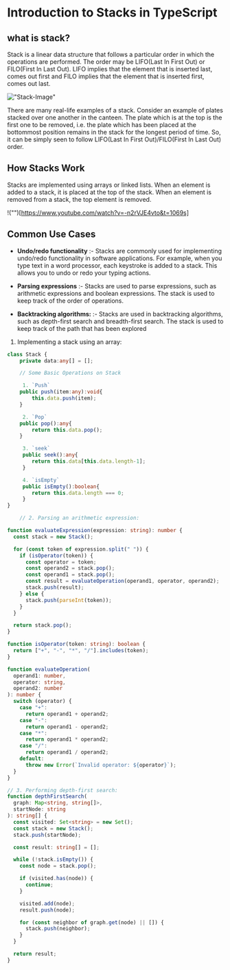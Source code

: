 # Introduction to Stacks in TypeScript

## what is stack?

Stack is a linear data structure that follows a particular order in which the operations are performed. The order may be LIFO(Last In First Out) or FILO(First In Last Out). LIFO implies that the element that is inserted last, comes out first and FILO implies that the element that is inserted first, comes out last.

!["Stack-Image"](https://media.geeksforgeeks.org/wp-content/cdn-uploads/20230726165552/Stack-Data-Structure.png)

There are many real-life examples of a stack. Consider an example of plates stacked over one another in the canteen. The plate which is at the top is the first one to be removed, i.e. the plate which has been placed at the bottommost position remains in the stack for the longest period of time. So, it can be simply seen to follow LIFO(Last In First Out)/FILO(First In Last Out) order.

## How Stacks Work

Stacks are implemented using arrays or linked lists. When an element is added to a stack, it is placed at the top of the stack. When an element is removed from a stack, the top element is removed.

!("")[https://www.youtube.com/watch?v=-n2rVJE4vto&t=1069s]

## Common Use Cases

- **Undo/redo functionality** :- Stacks are commonly used for implementing undo/redo functionality in software applications. For example, when you type text in a word processor, each keystroke is added to a stack. This allows you to undo or redo your typing actions.

- **Parsing expressions** :- Stacks are used to parse expressions, such as arithmetic expressions and boolean expressions. The stack is used to keep track of the order of operations.

- **Backtracking algorithms:** :- Stacks are used in backtracking algorithms, such as depth-first search and breadth-first search. The stack is used to keep track of the path that has been explored

1.  Implementing a stack using an array:

```typescript
class Stack {
    private data:any[] = [];

    // Some Basic Operations on Stack

     1. `Push`
    public push(item:any):void{
        this.data.push(item);
    }

     2. `Pop`
    public pop():any{
        return this.data.pop();
    }

     3. `seek`
     public seek():any{
        return this.data[this.data.length-1];
     }

     4. `isEmpty`
     public isEmpty():boolean{
        return this.data.length === 0;
     }
}

    // 2. Parsing an arithmetic expression:

function evaluateExpression(expression: string): number {
  const stack = new Stack();

  for (const token of expression.split(" ")) {
    if (isOperator(token)) {
      const operator = token;
      const operand2 = stack.pop();
      const operand1 = stack.pop();
      const result = evaluateOperation(operand1, operator, operand2);
      stack.push(result);
    } else {
      stack.push(parseInt(token));
    }
  }

  return stack.pop();
}

function isOperator(token: string): boolean {
  return ["+", "-", "*", "/"].includes(token);
}

function evaluateOperation(
  operand1: number,
  operator: string,
  operand2: number
): number {
  switch (operator) {
    case "+":
      return operand1 + operand2;
    case "-":
      return operand1 - operand2;
    case "*":
      return operand1 * operand2;
    case "/":
      return operand1 / operand2;
    default:
      throw new Error(`Invalid operator: ${operator}`);
  }
}

// 3. Performing depth-first search:
function depthFirstSearch(
  graph: Map<string, string[]>,
  startNode: string
): string[] {
  const visited: Set<string> = new Set();
  const stack = new Stack();
  stack.push(startNode);

  const result: string[] = [];

  while (!stack.isEmpty()) {
    const node = stack.pop();

    if (visited.has(node)) {
      continue;
    }

    visited.add(node);
    result.push(node);

    for (const neighbor of graph.get(node) || []) {
      stack.push(neighbor);
    }
  }

  return result;
}



```
